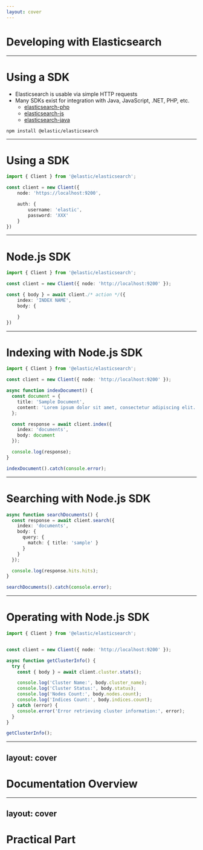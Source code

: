 ```yaml
---
layout: cover
---
```


# Developing with Elasticsearch

---

# Using a SDK

* Elasticsearch is usable via simple HTTP requests
* Many SDKs exist for integration with Java, JavaScript, .NET, PHP, etc.
    * [elasticsearch-php](https://github.com/elastic/elasticsearch-php)
    * [elasticsearch-js](https://github.com/elastic/elasticsearch-js)
    * [elasticsearch-java](https://github.com/elastic/elasticsearch-java)

```
npm install @elastic/elasticsearch
```

---

# Using a SDK


```typescript
import { Client } from '@elastic/elasticsearch';

const client = new Client({
    node: 'https://localhost:9200',

    auth: {
        username: 'elastic',
        password: 'XXX'
    }
})
```

---

# Node.js SDK

```typescript
import { Client } from '@elastic/elasticsearch';

const client = new Client({ node: 'http://localhost:9200' });

const { body } = await client./* action */({
    index: 'INDEX NAME',
    body: {

    }
})
```

---

# Indexing with Node.js SDK

```typescript
import { Client } from '@elastic/elasticsearch';

const client = new Client({ node: 'http://localhost:9200' });

async function indexDocument() {
  const document = {
    title: 'Sample Document',
    content: 'Lorem ipsum dolor sit amet, consectetur adipiscing elit.'
  };

  const response = await client.index({
    index: 'documents',
    body: document
  });

  console.log(response);
}

indexDocument().catch(console.error);
```

---

# Searching with Node.js SDK

```typescript
async function searchDocuments() {
  const response = await client.search({
    index: 'documents',
    body: {
      query: {
        match: { title: 'sample' }
      }
    }
  });

  console.log(response.hits.hits);
}

searchDocuments().catch(console.error);

```

---

# Operating with Node.js SDK

```typescript
import { Client } from '@elastic/elasticsearch';


const client = new Client({ node: 'http://localhost:9200' });

async function getClusterInfo() {
  try {
    const { body } = await client.cluster.stats();

    console.log('Cluster Name:', body.cluster_name);
    console.log('Cluster Status:', body.status);
    console.log('Nodes Count:', body.nodes.count);
    console.log('Indices Count:', body.indices.count);
  } catch (error) {
    console.error('Error retrieving cluster information:', error);
  }
}

getClusterInfo();
```

---
layout: cover
---

# Documentation Overview

---
layout: cover
---

# Practical Part